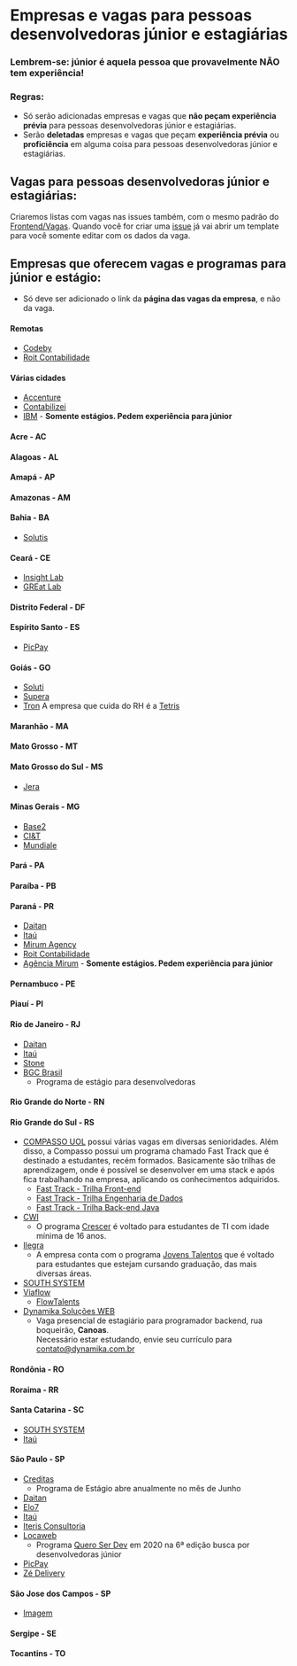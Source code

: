# Empresas e vagas para pessoas desenvolvedoras júnior e estagiárias

### Lembrem-se: júnior é aquela pessoa que provavelmente NÃO tem experiência!

### Regras:

- Só serão adicionadas empresas e vagas que **não peçam experiência prévia** para pessoas desenvolvedoras júnior e estagiárias.
- Serão **deletadas** empresas e vagas que peçam **experiência prévia** ou **proficiência** em alguma coisa para pessoas desenvolvedoras júnior e estagiárias.

## Vagas para pessoas desenvolvedoras júnior e estagiárias:

Criaremos listas com vagas nas issues também, com o mesmo padrão do [Frontend/Vagas](https://github.com/frontendbr/vagas/issues).
Quando você for criar uma [issue](https://github.com/alinebastos/vagas-junior-estagio/issues) já vai abrir um template para você somente editar com os dados da vaga.

## Empresas que oferecem vagas e programas para júnior e estágio:

- Só deve ser adicionado o link da **página das vagas da empresa**, e não da vaga.

#### Remotas

- [Codeby](https://codeby.com.br/pages/vagas)
- [Roit Contabilidade](https://roit.gupy.io/)

#### Várias cidades

- [Accenture](https://www.accenture.com/us-en/careers/jobsearch?jk=&sb=1)
- [Contabilizei](https://contabilizei.gupy.io/)
- [IBM](https://www.ibm.com/br-pt/employment/entrylevel/) - **Somente estágios. Pedem experiência para júnior**

#### Acre - AC

#### Alagoas - AL

#### Amapá - AP

#### Amazonas - AM

#### Bahia - BA
- [Solutis](https://solutis.gupy.io/)

#### Ceará - CE

- [Insight Lab](https://insightlab.ufc.br/vagas/)
- [GREat Lab](https://www.great.ufc.br/index.php/faca-parte/vagas)

#### Distrito Federal - DF

#### Espírito Santo - ES
- [PicPay](https://picpay.gupy.io)

#### Goiás - GO

- [Soluti](https://www.euquerosersoluti.com.br/)
- [Supera](https://curriculo.supera.com.br/curriculo)
- [Tron](https://www.tron.com.br/) A empresa que cuida do RH é a [Tetris](https://web.facebook.com/tetrisbpo/?_rdc=1&_rdr)

#### Maranhão - MA

#### Mato Grosso - MT

#### Mato Grosso do Sul - MS

- [Jera](https://jera.com.br/trabalhe-na-jera)

#### Minas Gerais - MG

- [Base2](https://jobs.solides.com/base2)
- [CI&T](https://br.ciandt.com/carreiras/programa-de-estagio-next-gen)
- [Mundiale](https://jobs.kenoby.com/mundiale)

#### Pará - PA

#### Paraíba - PB

#### Paraná - PR

- [Daitan](https://careers-br.daitan.com/pt/vagas/)
- [Itaú](https://trabalheconosco.vagas.com.br/itauunibanco/oportunidades)
- [Mirum Agency](https://jobs.kenoby.com/mirum)
- [Roit Contabilidade](https://roit.gupy.io/)
- [Agência Mirum](https://jobs.kenoby.com/mirum) - **Somente estágios. Pedem experiência para júnior**

#### Pernambuco - PE

#### Piauí - PI

#### Rio de Janeiro - RJ

- [Daitan](https://careers-br.daitan.com/pt/vagas/)
- [Itaú](https://trabalheconosco.vagas.com.br/itauunibanco/oportunidades)
- [Stone](https://boards.greenhouse.io/stone/)
- [BGC Brasil](https://padlet.com/academiadouniversitario/SuperEstagioBGCBrasil)
  - Programa de estágio para desenvolvedoras

#### Rio Grande do Norte - RN

#### Rio Grande do Sul - RS

- [COMPASSO UOL](https://compasso.gupy.io/) possui várias vagas em diversas senioridades. Além disso, a Compasso possui um programa chamado Fast Track que é destinado a estudantes, recém formados. Basicamente são trilhas de aprendizagem, onde é possível se desenvolver em uma stack e
após fica trabalhando na empresa, aplicando os conhecimentos adquiridos.  
  - [Fast Track - Trilha Front-end](https://compasso.gupy.io/jobs/506700?jobBoardSource=gupy_public_page)
  - [Fast Track - Trilha Engenharia de Dados](https://compasso.gupy.io/jobs/278354?jobBoardSource=gupy_public_page)
  - [Fast Track - Trilha Back-end Java](https://compasso.gupy.io/jobs/527860?jobBoardSource=gupy_public_page)
- [CWI](https://cwi.com.br/oportunidades)
  - O programa [Crescer](https://cwi.com.br/area-de-apoio/crescer) é voltado para estudantes de TI com idade mínima de 16 anos.
- [Ilegra](https://ilegra.gupy.io/)
  - A empresa conta com o programa [Jovens Talentos](https://medium.com/ilegra/jovens-talentos-ilegra-um-start-para-sua-carreira-ada4221e57d6) que é voltado para estudantes que estejam cursando graduação, das mais diversas áreas. 
- [SOUTH SYSTEM](https://southsystem.com.br/vagas.php)
- [Viaflow](https://viaflow.gupy.io/)
  - [FlowTalents](https://viaflow.com.br/flowtalents/)
- [Dynamika Soluções WEB](http://dynamika.com.br/site/home/contato)
  - Vaga presencial de estagiário para programador backend, rua boqueirão, **Canoas**.<br/>Necessário estar estudando, envie seu currículo para [contato@dynamika.com.br](mailto:contato@dynamika.com.br)


#### Rondônia - RO

#### Roraima - RR

#### Santa Catarina - SC

- [SOUTH SYSTEM](https://southsystem.com.br/vagas.php)
- [Itaú](https://trabalheconosco.vagas.com.br/itauunibanco/oportunidades)

#### São Paulo - SP

- [Creditas](https://boards.greenhouse.io/creditas/)
  - Programa de Estágio abre anualmente no mês de Junho
- [Daitan](https://careers-br.daitan.com/pt/vagas/)
- [Elo7](https://elo7.gupy.io/)
- [Itaú](https://trabalheconosco.vagas.com.br/itauunibanco/oportunidades)
- [Iteris Consultoria](https://jobs.kenoby.com/iteris)
- [Locaweb](https://jobs.kenoby.com/locaweb)
  - Programa [Quero Ser Dev](https://jobs.kenoby.com/QSD%202020) em 2020 na 6ª edição busca por desenvolvedoras júnior
- [PicPay](https://picpay.gupy.io)
- [Zé Delivery](https://www.linkedin.com/company/zedelivery/jobs/?viewAsMember=true)

#### São Jose dos Campos - SP
- [Imagem](https://grupoimg.com.br/vagas) 
#### Sergipe - SE

#### Tocantins - TO
